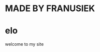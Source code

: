 
<!DOCTYPE html>
<html>
<body>
<h1>MADE BY FRANUSIEK</h1>
<h1>elo</h1>
<p>welcome to my site</p>
</body>
</html>
